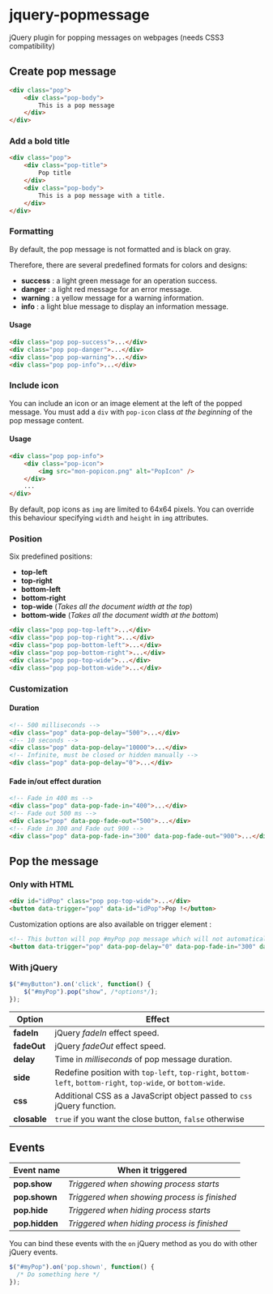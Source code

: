 jquery-popmessage
=================

jQuery plugin for popping messages on webpages (needs CSS3 compatibility)

## Create pop message

```html
<div class="pop">
    <div class="pop-body">
        This is a pop message
    </div>
</div>
```

### Add a bold title
```html
<div class="pop">
    <div class="pop-title">
        Pop title
    </div>
    <div class="pop-body">
        This is a pop message with a title.
    </div>
</div>
```

### Formatting
By default, the pop message is not formatted and is black on gray.

Therefore, there are several predefined formats for colors and designs:
- **success** : a light green message for an operation success.
- **danger** : a light red message for an error message.
- **warning** : a yellow message for a warning information.
- **info** : a light blue message to display an information message.

#### Usage
```html
<div class="pop pop-success">...</div>
<div class="pop pop-danger">...</div>
<div class="pop pop-warning">...</div>
<div class="pop pop-info">...</div>
```

### Include icon
You can include an icon or an image element at the left of the popped message.
You must add a `div` with `pop-icon` class *at the beginning* of the pop message content.

#### Usage
```html
<div class="pop pop-info">
    <div class="pop-icon">
        <img src="mon-popicon.png" alt="PopIcon" />
    </div>
    ...
</div>
```
By default, pop icons as `img` are limited to 64x64 pixels.
You can override this behaviour specifying `width` and `height` in `img` attributes.

### Position

Six predefined positions:
* **top-left**
* **top-right**
* **bottom-left**
* **bottom-right**
* **top-wide** (*Takes all the document width at the top*)
* **bottom-wide** (*Takes all the document width at the bottom*)


```html
<div class="pop pop-top-left">...</div>
<div class="pop pop-top-right">...</div>
<div class="pop pop-bottom-left">...</div>
<div class="pop pop-bottom-right">...</div>
<div class="pop pop-top-wide">...</div>
<div class="pop pop-bottom-wide">...</div>
```

### Customization
#### Duration
```html
<!-- 500 milliseconds -->
<div class="pop" data-pop-delay="500">...</div>
<!-- 10 seconds -->
<div class="pop" data-pop-delay="10000">...</div>
<!-- Infinite, must be closed or hidden manually -->
<div class="pop" data-pop-delay="0">...</div>
```
#### Fade in/out effect duration
```html
<!-- Fade in 400 ms -->
<div class="pop" data-pop-fade-in="400">...</div>
<!-- Fade out 500 ms -->
<div class="pop" data-pop-fade-out="500">...</div>
<!-- Fade in 300 and Fade out 900 -->
<div class="pop" data-pop-fade-in="300" data-pop-fade-out="900">...</div>
```

## Pop the message
### Only with HTML

```html
<div id="idPop" class="pop pop-top-wide">...</div>
<button data-trigger="pop" data-id="idPop">Pop !</button>
```
Customization options are also available on trigger element :

```html
<!-- This button will pop #myPop pop message which will not automatically hide. -->
<button data-trigger="pop" data-pop-delay="0" data-pop-fade-in="300" data-id="myPop">Pop !</button>
```

### With jQuery
```javascript
$("#myButton").on('click', function() {
    $("#myPop").pop("show", /*options*/);
});
```


| Option    |  Effect |
|-------------|-------------------------------------|
|  **fadeIn** | jQuery *fadeIn* effect speed. |
| **fadeOut** | jQuery *fadeOut* effect speed. |
| **delay** | Time in *milliseconds* of pop message duration. |
| **side** | Redefine position with `top-left`, `top-right`, `bottom-left`, `bottom-right`, `top-wide`, or `bottom-wide`. |
| **css** | Additional CSS as a JavaScript object passed to `css` jQuery function. |
| **closable** | `true` if you want the close button, `false` otherwise |

## Events
| Event name        | When it triggered |
|-------------------|-------------------|
| **pop.show**      | *Triggered when showing process starts* |
| **pop.shown**     | *Triggered when showing process is finished* |
| **pop.hide**      | *Triggered when hiding process starts* |
| **pop.hidden**    | *Triggered when hiding process is finished* |

You can bind these events with the `on` jQuery method as you do with other jQuery events.

```javascript
$("#myPop").on('pop.shown', function() {
  /* Do something here */
});
```

